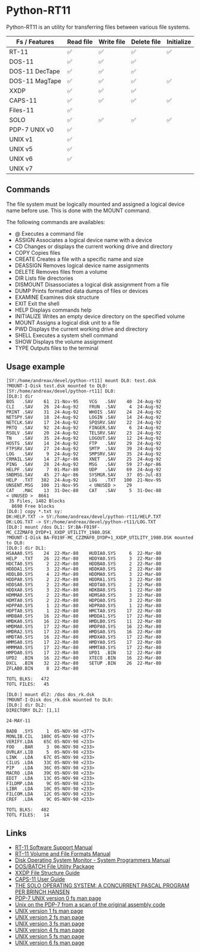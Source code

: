 Python-RT11
===========

Python-RT11 is an utility for transferring files between various file systems.

| Fs / Features | Read file         | Write file        | Delete file       | Initialize        |
| ------------- | ----------------- | ----------------- | ----------------- | ----------------- |
| RT-11         | :white_check_mark:| :white_check_mark:| :white_check_mark:| :white_check_mark:|
| DOS-11        | :white_check_mark:| :white_check_mark:| :white_check_mark:|                   |
| DOS-11 DecTape| :white_check_mark:| :white_check_mark:| :white_check_mark:|                   |
| DOS-11 MagTape| :white_check_mark:| :white_check_mark:| :white_check_mark:| :white_check_mark:|
| XXDP          | :white_check_mark:| :white_check_mark:| :white_check_mark:|                   |
| CAPS-11       | :white_check_mark:| :white_check_mark:| :white_check_mark:| :white_check_mark:|
| Files-11      | :white_check_mark:|                   |                   |                   |
| SOLO          | :white_check_mark:| :white_check_mark:| :white_check_mark:| :white_check_mark:|
| PDP-7 UNIX v0 | :white_check_mark:|                   |                   |                   |
| UNIX v1       | :white_check_mark:|                   |                   |                   |
| UNIX v5       | :white_check_mark:|                   |                   |                   |
| UNIX v6       | :white_check_mark:|                   |                   |                   |
| UNIX v7       |                   |                   |                   |                   |

Commands
--------

The file system must be logically mounted and assigned a logical device name before use.
This is done with the MOUNT command.

The following commands are availables:

* @               Executes a command file
* ASSIGN          Associates a logical device name with a device
* CD              Changes or displays the current working drive and directory
* COPY            Copies files
* CREATE          Creates a file with a specific name and size
* DEASSIGN        Removes logical device name assignments
* DELETE          Removes files from a volume
* DIR             Lists file directories
* DISMOUNT        Disassociates a logical disk assignment from a file
* DUMP            Prints formatted data dumps of files or devices
* EXAMINE         Examines disk structure
* EXIT            Exit the shell
* HELP            Displays commands help
* INITIALIZE      Writes an empty device directory on the specified volume
* MOUNT           Assigns a logical disk unit to a file
* PWD             Displays the current working drive and directory
* SHELL           Executes a system shell command
* SHOW            Displays the volume assignment
* TYPE            Outputs files to the terminal

Usage example
-------------

```
[SY:/home/andreax/devel/python-rt11] mount DL0: test.dsk
?MOUNT-I-Disk test.dsk mounted to DL0:
[SY:/home/andreax/devel/python-rt11] DL0:
[DL0:] dir
BOS   .SAV    61  21-Nov-95    VCG   .SAV    40  24-Aug-92
CLI   .SAV    26  24-Aug-92    FRUN  .SAV     4  24-Aug-92
PRINT .SAV    31  24-Aug-92    WHOIS .SAV    24  24-Aug-92
NETSPY.SAV    18  24-Aug-92    LOGIN .SAV    14  24-Aug-92
NETCLK.SAV    17  24-Aug-92    SPQSRV.SAV    22  24-Aug-92
PRTQ  .SAV    92  24-Aug-92    FINGER.SAV     6  24-Aug-92
RSOLV .SAV    20  24-Aug-92    TELSRV.SAV    23  24-Aug-92
TN    .SAV    35  24-Aug-92    LOGOUT.SAV    12  24-Aug-92
HOSTS .SAV    14  24-Aug-92    FTP   .SAV    29  24-Aug-92
FTPSRV.SAV    27  24-Aug-92    SMTP  .SAV    39  24-Aug-92
LOG   .SAV     9  24-Aug-92    SMPSRV.SAV    35  24-Aug-92
CRMAIL.SAV    14  27-Apr-86    XNET  .SAV    25  24-Aug-92
PING  .SAV    28  24-Aug-92    MSG   .SAV    59  27-Apr-86
HELPF .SAV     7  01-Mar-80    UDP   .SAV    69  24-Aug-92
SNDMSG.SAV    45  27-Apr-86    SYSMGR.SAV    37  05-Jul-83
HELP  .TXT   382  24-Aug-92    LOG   .TXT   100  21-Nov-95
UNSENT.MSG   100  21-Nov-95    < UNUSED >    29
CAT   .MAC    13  31-Dec-88    CAT   .SAV     5  31-Dec-88
< UNUSED >  8661
 35 Files, 1482 Blocks
  8690 Free blocks
[DL0:] copy *.txt sy:
DK:HELP.TXT -> SY:/home/andreax/devel/python-rt11/HELP.TXT
DK:LOG.TXT -> SY:/home/andreax/devel/python-rt11/LOG.TXT
[DL0:] mount /dos DL1: SY:BA-F019F-MC_CZZMAF0_DYDP+1_XXDP_UTILITY_1980.DSK
?MOUNT-I-Disk BA-F019F-MC_CZZMAF0_DYDP+1_XXDP_UTILITY_1980.DSK mounted to DL0:
[DL0:] dir DL1:
HSAAA0.SYS    24  22-Mar-80    HUDIA0.SYS     6  22-Mar-80
HELP  .TXT    26  22-Mar-80    HDDYA0.SYS     3  22-Mar-80
HDCTA0.SYS     2  22-Mar-80    HDDBA0.SYS     2  22-Mar-80
HDDDA1.SYS     3  22-Mar-80    HDDKA0.SYS     2  22-Mar-80
HDDLB0.SYS     4  22-Mar-80    HDDMA0.SYS     3  22-Mar-80
HDDPA0.SYS     2  22-Mar-80    HDDRA1.SYS     3  22-Mar-80
HDDSA0.SYS     2  22-Mar-80    HDDTA0.SYS     2  22-Mar-80
HDDXA0.SYS     3  22-Mar-80    HDKBA0.SYS     1  22-Mar-80
HDMMA0.SYS     2  22-Mar-80    HDMSA0.SYS     3  22-Mar-80
HDMTA0.SYS     2  22-Mar-80    HDPDA0.SYS     3  22-Mar-80
HDPPA0.SYS     1  22-Mar-80    HDPRA0.SYS     1  22-Mar-80
HDPTA0.SYS     1  22-Mar-80    HMCTA0.SYS    17  22-Mar-80
HMDBA0.SYS    16  22-Mar-80    HMDDA1.SYS    17  22-Mar-80
HMDKA0.SYS    16  22-Mar-80    HMDLB0.SYS    11  22-Mar-80
HMDMA0.SYS    17  22-Mar-80    HMDPA0.SYS    16  22-Mar-80
HMDRA2.SYS    17  22-Mar-80    HMDSA0.SYS    16  22-Mar-80
HMDTA0.SYS    16  22-Mar-80    HMDXA0.SYS    17  22-Mar-80
HMMSA0.SYS    17  22-Mar-80    HMDYA0.SYS    17  22-Mar-80
HMMMA0.SYS    17  22-Mar-80    HMMTA0.SYS    17  22-Mar-80
HMPDA0.SYS    17  22-Mar-80    UPD1  .BIN    12  22-Mar-80
UPD2  .BIN    16  22-Mar-80    XTECO .BIN    16  22-Mar-80
DXCL  .BIN    32  22-Mar-80    SETUP .BIN    26  22-Mar-80
ZFLAB0.BIN     8  22-Mar-80

TOTL BLKS:   472
TOTL FILES:   45

[DL0:] mount dl2: /dos dos_rk.dsk
?MOUNT-I-Disk dos_rk.dsk mounted to DL0:
[DL0:] dir DL2:
DIRECTORY DL2: [1,1]

24-MAY-11

BADB  .SYS     1  05-NOV-98 <377>
MONLIB.CIL   180C 05-NOV-98 <377>
VERIFY.LDA    65C 05-NOV-98 <233>
FOO   .BAR     3  06-NOV-98 <233>
OVRLAY.LIB     5  05-NOV-98 <233>
LINK  .LDA    67C 05-NOV-98 <233>
CILUS .LDA    33C 05-NOV-98 <233>
PIP   .LDA    36C 05-NOV-98 <233>
MACRO .LDA    39C 05-NOV-98 <233>
EDIT  .LDA    13C 05-NOV-98 <233>
FILDMP.LDA     9C 05-NOV-98 <233>
LIBR  .LDA    10C 05-NOV-98 <233>
FILCOM.LDA    12C 05-NOV-98 <233>
CREF  .LDA     9C 05-NOV-98 <233>

TOTL BLKS:   482
TOTL FILES:   14
```

Links
-----

* [RT-11 Software Support Manual](http://www.bitsavers.org/www.computer.museum.uq.edu.au/RT-11/DEC-11-ORPGA-A-D%20RT-11%20Software%20Support%20Manual.pdf)
* [RT–11 Volume and File Formats Manual](http://bitsavers.trailing-edge.com/pdf/dec/pdp11/rt11/v5.6_Aug91/AA-PD6PA-TC_RT-11_Volume_and_File_Formats_Manual_Aug91.pdf)
* [Disk Operating System Monitor - System Programmers Manual](http://www.bitsavers.org/pdf/dec/pdp11/dos-batch/DEC-11-OSPMA-A-D_PDP-11_DOS_Monitor_V004A_System_Programmers_Manual_May72.pdf)
* [DOS/BATCH File Utility Package](http://bitsavers.informatik.uni-stuttgart.de/pdf/dec/pdp11/dos-batch/V9/DEC-11-UPPA-A-D_PIP_Aug73.pdf)
* [XXDP File Structure Guide](https://raw.githubusercontent.com/rust11/xxdp/main/XXDP%2B%20File%20Structure.pdf)
* [CAPS-11 User Guide](http://bitsavers.informatik.uni-stuttgart.de/pdf/dec/pdp11/caps-11/DEC-11-OTUGA-A-D_CAPS-11_Users_Guide_Oct73.pdf)
* [THE SOLO OPERATING SYSTEM: A CONCURRENT PASCAL PROGRAM PER BRINCH HANSEN](http://brinch-hansen.net/papers/1976b.pdf)
* [PDP-7 UNIX version 0 fs man page](https://github.com/DoctorWkt/pdp7-unix/blob/master/man/fs.5)
* [Unix on the PDP-7 from a scan of the original assembly code](https://github.com/DoctorWkt/pdp7-unix)
* [UNIX version 1 fs man page](http://squoze.net/UNIX/v1man/man5/fs)
* [UNIX version 2 fs man page](http://squoze.net/UNIX/v2man/man5/fs)
* [UNIX version 3 fs man page](http://squoze.net/UNIX/v3man/man5/fs)
* [UNIX version 4 fs man page](http://squoze.net/UNIX/v4man/man5/fs)
* [UNIX version 5 fs man page](http://squoze.net/UNIX/v6man/man5/fs)
* [UNIX version 6 fs man page](http://squoze.net/UNIX/v6man/man5/fs)
